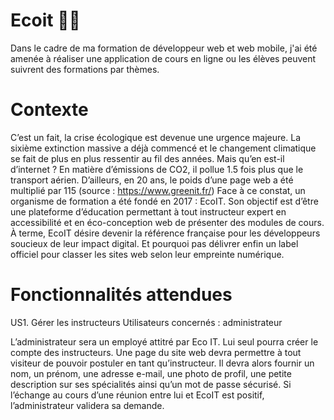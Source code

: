 # Ecoit 🌳📕

Dans le cadre de ma formation de développeur web et web mobile, j'ai été amenée à réaliser une application de cours en ligne ou les élèves peuvent suivrent des formations par thèmes.

# Contexte

C’est un fait, la crise écologique est devenue une urgence majeure. La sixième extinction 
massive a déjà commencé et le changement climatique se fait de plus en plus ressentir au fil 
des années. Mais qu’en est-il d’internet ?
En matière d’émissions de CO2, il pollue 1.5 fois plus que le transport aérien. D’ailleurs, en 20 
ans, le poids d’une page web a été multiplié par 115 (source : https://www.greenit.fr/)
Face à ce constat, un organisme de formation a été fondé en 2017 : EcoIT. Son objectif est 
d’être une plateforme d’éducation permettant à tout instructeur expert en accessibilité et en 
éco-conception web de présenter des modules de cours.
À terme, EcoIT désire devenir la référence française pour les développeurs soucieux de leur 
impact digital. Et pourquoi pas délivrer enfin un label officiel pour classer les sites web selon 
leur empreinte numérique.

# Fonctionnalités attendues

US1. Gérer les instructeurs
Utilisateurs concernés : administrateur

L’administrateur sera un employé attitré par Eco IT. Lui seul pourra créer le compte des 
instructeurs. 
Une page du site web devra permettre à tout visiteur de pouvoir postuler en tant 
qu’instructeur. Il devra alors fournir un nom, un prénom, une adresse e-mail, une photo de 
profil, une petite description sur ses spécialités ainsi qu’un mot de passe sécurisé. Si 
l’échange au cours d’une réunion entre lui et EcoIT est positif, l’administrateur validera sa 
demande.
